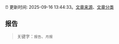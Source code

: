 :alarm_clock: 更新时间: 2025-09-16 13:44:33。[文章来源](/README.md)、[文章分类](/TAGS.md)

## 报告


> 关键字：`报告`、`月报`



